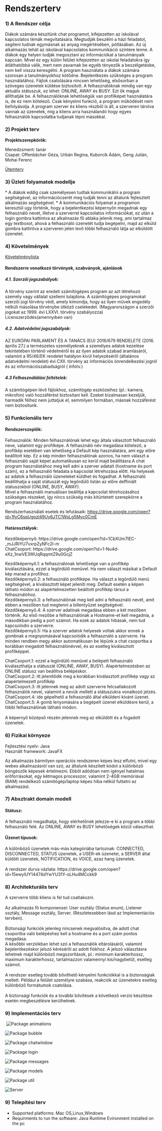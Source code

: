 <h1><strong>Rendszerterv</strong></h1>
<h3><strong>1) A Rendszer célja</strong></h3>
  Diákok számára készítünk chat programot, kifejezetten az iskolával kapcsolatos témák megvitatására. Megtudják beszélni a házi feladatot, segíteni tudnak egymásnak az anyag megértésében, pótlásában. Az új alkalmazás tehát az iskolával kapcsolatos kommunikáció színtere lenne. A diákok egy helyen tudják megosztani az információkat a tanulmányaik kapcsán. Mivel ez egy külön felület kifejezetten az iskolai feladatokra így átláthatóbbá válik, mert nem zavarnak be egyéb tényezők a beszélgetésbe, nem kell vissza keresgélni. A program használata a diákok számára szorosan a tanulmányokhoz kötődne. Bejelentkezés szükséges a program használatához. Fájlok csatolására nincsen lehetőség, elsősorban a szöveges üzenetek küldése biztosított.
A felhasználóknak mindig van egy aktuális státuszuk, ez lehet: ONLINE, AWAY és BUSY. Ezt ők maguk állíthatják be.
A felhasználóknak lehetőségük van profilképet használatára is, de ez nem kötelező. Csak kényelmi funkció, a program működését nem befolyásolja.
A program szerver és kliens részből is áll, a szerveren tárolva vannak az üzenetek, míg a kliens arra használandó hogy egyes felhasználók kapcsolatba tudjanak lépni másokkal.

<h3><strong>2) Projekt terv</h3>
  <p>Projektszerepkörök:</strong></p>

  <p>Menedzsment: tanár<br>
  Csapat: Offenbächer Géza, Urbán Regina, Kuborcik Ádám, Geng Julián, Mohai Ferenc </p>  

  <a href="https://github.com/afplabor2019/husi/blob/master/Chat%20project/Documents/%C3%BCtemterv.md">Ütemterv</a>
<h3><strong>3) Üzleti folyamatok modellje</strong></h3>
  *  A diákok eddig csak személyesen tudtak kommunikálni a program segítségével, az információcserét meg tudják tenni az  általunk fejlesztett alkalmazás segítségével.
  *  A kommunikációs folyamat a programon keresztül úgy történik, hogy a bejelentkezési képernyőn megadnak egy felhasználó nevet, illetve a szerverrel kapcsolatos információkat, ez után a login gombra kattintva az alkalmazás fő ablaka jelenik meg, ami tartalmaz egy textboxot, ahová a felhasználó üzenetét tudja begépelni, majd az elküld gombra kattintva a szerveren jelen levő többi felhasználó látja az elküldött üzenetet.

<h3><strong>4) Követelmények</strong></h3>
  <a href="https://www.notion.so/67c6af5872ad433f85d5ff384d2307a0?v=b0ec53b48bf8483d954e16908574915b">Követelménylista</a>
  <p>
  <h4>Rendszerre vonatkozó törvények, szabványok, ajánlások</4>
    <h5>4.1. Szerzői jogszabályok:</h5>
      A törvény szerint az eredeti számítógépes program az azt létrehozó személy vagy vállalat szellemi tulajdona. A számítógépes programokat szerzői jogi törvény védi, amely kimondja, hogy az ilyen művek engedély nélküli másolása törvénybe ütköző cselekedet. (Magyarországon a szerzői jogokat az 1999. évi LXXVI. törvény szabályozza)
Licenszerződés(amennyiben van)
<h5>4.2. Adatvédelmi jogszabályok:</h5>
AZ EURÓPAI PARLAMENT ÉS A TANÁCS (EU) 2016/679 RENDELETE (2016. április 27.) a természetes személyeknek a személyes adatok kezelése tekintetében történő védelméről és az ilyen adatok szabad áramlásáról, valamint a 95/46/EK rendelet hatályon kívül helyezéséről (általános adatvédelmi rendelet)
évi CXII. törvény az információs önrendelkezési jogról és az információszabadságról ( Infotv.)
  <h5>4.3 Felhasználálási feltételek:</h5>
A számítógépen lévő fájlokhoz, számítógép eszközeihez (pl.: kamera, mikrofon) való hozzáférést biztosítani kell. Ezeket bizalmasan kezeljük, harmadik félhez nem juttatjuk el, semmilyen formában, másnak hozzáférést nem biztosítunk.</p>
  
<h3><strong>5) Funkcionális terv</strong></h3>
<h4>Rendszerszeplők:</h4>
Felhasználók:
Minden felhasználónak lehet egy általa választott felhasználó neve, valamint egy profilképe. A felhasználó név megadása   kötelező, a profilkép esetében van lehetőség a Default kép használatára, ami egy előre beállított kép. Ez a kép minden felhasználónak   azonos, ha nem választ a felhasználó saját képet automatikusan ez kerül majd beállításra.A chat program használatához meg kell adni a szerver adatait (hostname és port szám), ez a felhasználó feladata a kapcsolat létrehozása előtt. Ha helyesek az adatok a felhasználó üzeneteket küldhet és fogadhat. A felhasználó beállíthatja a saját státuszát egy legördülő listán az előre deffiniált státuszokból (ONLINE, BUSY, AWAY). <br>
Mivel a felhasználó manuálisan beállítja a kapcsolat létrehozásához szükséges részeket, így nincs szükség más kitüntetett szerepkörre a program használatához.<br>

Rendszerhasználati esetek és lefutásaik: https://drive.google.com/open?id=1fyC6sqUgozl49Uy6JTC1WsLg5Myc0CmE
<br>
<h4>Határosztályok:</h4>
Kezdőképernyő: https://drive.google.com/open?id=1CbXUm7lEC-_mJJRiYU7vxrpZyNFc2I-m
<br>
ChatCsoport: https://drive.google.com/open?id=1-Nu4d-eXz_1nwVE3WUqRqqmtZ9u0GcjZ

Kezdőképernyő.1: a felhasználónak lehetősége van a profilkép kiválasztására, ezzel a legördülő menüvel. Ha nem választ másikat a Default kép marad a profilhoz.<br>
Kezdőképernyő.2: a felhasználó profilképe. Ha választ a legördülő menü segítségével, a kiválasztott képet jeleníti meg. Default esetén a képen látható módon az alapértelmezetten beálított profilkép társul a felhasználóhoz.<br>
Kezdőképernyő.3: a felhasználónak meg kell adni a felhasználó nevét, amit ebben a mezőben tud megtenni a billentyűzet segítségével.<br>
Kezdőképernyő.4: A szerver adatinak megadása ebben a két mezőben történik. Az első mezőbe a felhasználónak a Hostname-et kell megadnia, a másodikban pedig a port számot. Ha ezek az adatok hibásak, nem tud kapcsolódni a szerverre.<br>
Kezdőképernyő.5: Ha a szerver adatok helyesek voltak akkor ennek a gombnak a megnyomásával kapcsolódik a felhasználó a szerverre. Ha minden rendben megy akkor automatikusan be lépünk a chat csoportba a korábban megadott felhasználónévvel, és az esetleg kiválasztott profilképpel.<br>

ChatCsoport.1: ezzel a legördülő menüvel a belépett felhasználó kiválaszthatja a státuszát (ONLINE, AWAY, BUSY). Alapértelmezésben az ONLINE státusz van beállítva belépéskor.<br>
ChatCsoport.2: itt jelenítődik meg a korábban kiválasztott profilkép vagy az alapértelmezett profilkép<br>
ChatCsoport.3: itt jelennek meg az adott szerverre felcsatlakozott felhasználók nevei, valamint a nevük mellett a státuszukra vonatkozó jelzés.<br>
ChatCsoport.4: ide gépelhető a felhasználó által elküldeni kívánt üzenet.<br>
ChatCsoport.5: A gomb lenyomására a begépelt üzenet elküldésre kerül, a többi felhasználónak látható módon.<br>
<br>A képernyő középső részén jelennek meg az elküldött és a fogadott üzenetek.



<h3><strong>6) Fizikai környeze</strong></h3>
  <p>
  Fejlesztési nyelv: Java<br>
  Használt framework: JavaFX<br>

Az alkalmazás bármilyen operációs rendszeren képes lesz elfutni, mivel egy webes alkalmazásról van szó, az általunk készített kódot a különböző böngészők képesek értelmezni. Ebből adódóan nem igényel hatalmas erőforrásokat, egy kétmagos processzor, valamint 2-4GB memóriával (RAM) rendelkező számitógép/laptop képes hiba nélkül futtatni az alkalmazást.</p> 
<h3><strong>7) Absztrakt domain modell</strong></h3>
<h4>Státusz:</h4> A felhasználó megadhatja, hogy elérhetőnek jelezze-e ki a program a többi felhasználó felé. Az ONLINE, AWAY és BUSY lehetőségek közül választhat.
<h4>Üzenet típusok:</h4> A különböző üzenetek más-más kategóriába tartoznak: CONNECTED, DISCONNECTED, STATUS üzenetek, a USER-ek üzenetei, a SERVER által küldött üzenetek, NOTIFICATION, és VOICE, azaz hang üzenetek.<br>
<br>A rendszer durva vázlata: https://drive.google.com/open?id=15ewylUY14474dYwYU31Y-oLHu4MCckk9

<h3><strong>8) Architekturális terv</strong></h3>
A szerverre több kliens is fel tud csatlakozni.<br>
<br>Az alkalmazás fő komponensei: User osztály (Status enum), Listener osztály, Message osztály, Server.
(Részletesebben lásd az Implementációs tervben).<br>
<br>Biztonsági funkciók jelenleg nincsenek megvalósítva, de adott chat csoportba való belépéshez kell a hostname és a port szám pontos megadása.<br>
A későbbi verziókban lehet szó a felhasználók eltárolásáról, valamint bejelentkezéskor jelszó kéréséről az adott fiókhoz. A jelszó választásra lehetnek majd különböző megszorítások, pl.: minimum karakterhossz, maximum karakterhossz, tartalmazzon valamennyi kis/nagybetűt, esetleg számot.<br>
<br>A rendszer esetleg tovább bővíthető kényelmi funkciókkal is a biztonságiak mellett. Például a felület személyre szabása, reakciók az üzenetekre esetleg különböző formátumok csatolása.<br>
<br>A biztonsági funkciók és a további bővítések a következő verzió készítése esetén megbeszélésre kerülhetnek.


<h3><strong>9) Implementációs terv</strong></h3>

​		![Package animations](https://github.com/afplabor2019/husi/blob/master/Chat%20project/Documents/class%20diagram/Package%20animations.png)

![Package bubble](https://github.com/afplabor2019/husi/blob/master/Chat%20project/Documents/class%20diagram/Package%20bubble.png)

![Package chatwindow](https://github.com/afplabor2019/husi/blob/master/Chat%20project/Documents/class%20diagram/Package%20chatwindow.png)

![Package login](https://github.com/afplabor2019/husi/blob/master/Chat%20project/Documents/class%20diagram/Package%20login.png)

![Package messages](https://github.com/afplabor2019/husi/blob/master/Chat%20project/Documents/class%20diagram/Package%20messages.png)

![Package models](https://github.com/afplabor2019/husi/blob/master/Chat%20project/Documents/class%20diagram/Package%20models.png)

![Package util](https://github.com/afplabor2019/husi/blob/master/Chat%20project/Documents/class%20diagram/Package%20util.png)

![Server](https://github.com/afplabor2019/husi/blob/master/Chat%20project/Documents/class%20diagram/Server.png)




<h3><string>9) Telepítési terv</strong></h3>

   * Supported platforms: Mac OS,Linux,Windows
   * Requirments to run the software: Java Runtime Evironment installed on the pc

